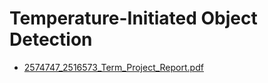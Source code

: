 # Temperature-Initiated Object Detection

- [2574747_2516573_Term_Project_Report.pdf](2574747_2516573_Term_Project_Report.pdf)
